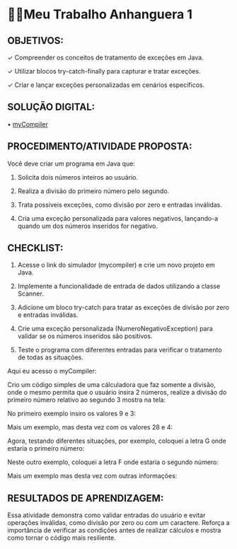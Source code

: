 # 👨‍💻Meu Trabalho Anhanguera 1


## OBJETIVOS:

✓ Compreender os conceitos de tratamento de exceções em Java.

✓ Utilizar blocos try-catch-finally para capturar e tratar exceções.

✓ Criar e lançar exceções personalizadas em cenários específicos.


## SOLUÇÃO DIGITAL:

• [myCompiler](https://www.mycompiler.io/pt)


## PROCEDIMENTO/ATIVIDADE PROPOSTA:

Você deve criar um programa em Java que:

1. Solicita dois números inteiros ao usuário.

2. Realiza a divisão do primeiro número pelo segundo.

3. Trata possíveis exceções, como divisão por zero e entradas inválidas.

4. Cria uma exceção personalizada para valores negativos, lançando-a quando um dos números inseridos for negativo.


## CHECKLIST:

1. Acesse o link do simulador (mycompiler) e crie um novo projeto em Java.

2. Implemente a funcionalidade de entrada de dados utilizando a classe Scanner.

3. Adicione um bloco try-catch para tratar as exceções de divisão por zero e entradas inválidas.

4. Crie uma exceção personalizada (NumeroNegativoException) para validar se os números inseridos são positivos.

5. Teste o programa com diferentes entradas para verificar o tratamento de todas as situações.


Aqui eu acesso o myCompiler:


Crio um código simples de uma cálculadora que faz somente a divisão, onde o mesmo permita que o usuário insira 2 números, realize a divisão do primeiro número relativo ao segundo 3 mostra na tela:


No primeiro exemplo insiro os valores 9 e 3:


Mais um exemplo, mas desta vez com os valores 28 e 4:


Agora, testando diferentes situações, por exemplo, coloquei a letra G onde estaria o primeiro número:

Neste outro exemplo, coloquei a letra F onde estaria o segundo número:


Mais um exemplo mas desta vez com outras informações:


## RESULTADOS DE APRENDIZAGEM:

Essa atividade demonstra como validar entradas do usuário e evitar operações inválidas, como divisão por zero ou com um caractere. Reforça a importância de verificar as condições antes de realizar cálculos e mostra como tornar o código mais resiliente.